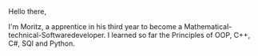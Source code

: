 Hello there,

I'm Moritz, a apprentice in his third year to become a Mathematical-technical-Softwaredeveloper.
I learned so far the Principles of OOP, C++, C#, SQl and Python.

